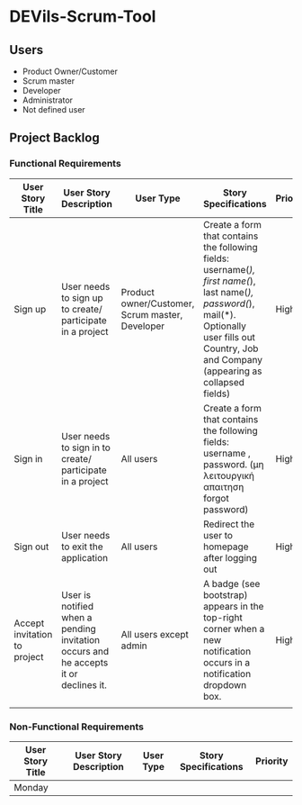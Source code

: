 # DEVils-Scrum-Tool

## Users

- Product Owner/Customer
- Scrum master
- Developer
- Administrator
- Not defined user



## Project Backlog

### Functional Requirements

| User Story Title             | User Story Description                                                              | User Type                                       | Story Specifications                                                                                                                                                                                 | Priority |
|------------------------------|-------------------------------------------------------------------------------------|-------------------------------------------------|------------------------------------------------------------------------------------------------------------------------------------------------------------------------------------------------------|----------|
| Sign up                      | User needs to sign up to create/ participate in a project                           | Product owner/Customer, Scrum master, Developer | Create a form that contains the following fields: username(*), first name(*), last name(*), password(*), mail(*). Optionally user fills out Country, Job and Company (appearing as collapsed fields) | High     |
| Sign in                      | User needs to sign in to create/ participate in a project                           | All users                                       | Create a form that contains the following fields: username , password. (μη λειτουργική απαιτηση forgot password)                                                                                     | High     |
| Sign out                     | User needs to exit the application                                                  | All users                                       | Redirect the user to homepage after logging out                                                                                                                                                      | High     |
| Accept invitation to project | User is notified when a pending invitation occurs and he accepts it or declines it. | All users except admin                          | A badge (see bootstrap) appears in the top-right corner when a new notification occurs in a notification dropdown box.                                                                               | High     |
|                              |                                                                                     |                                                 |                                                                                                                                                                                                      |          |

### Non-Functional Requirements

| User Story Title | User Story Description | User Type | Story Specifications | Priority | 
| -----------------|------------------------|-----------|----------------------|----------|
| Monday           |                        |           |                      |          |
